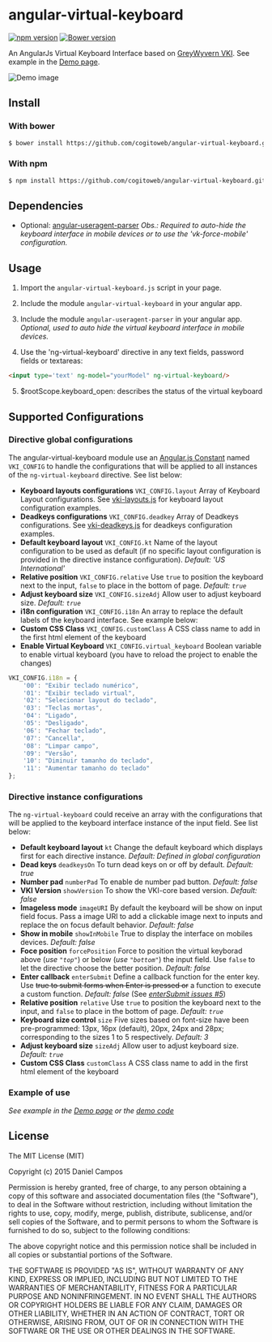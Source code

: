 angular-virtual-keyboard
========================
[![npm version](https://badge.fury.io/js/angular-virtual-keyboard.svg)](http://badge.fury.io/js/angular-virtual-keyboard)
[![Bower version](https://badge.fury.io/bo/angular-virtual-keyboard.svg)](http://badge.fury.io/bo/angular-virtual-keyboard)

An AngularJs Virtual Keyboard Interface based on [GreyWyvern VKI](http://www.greywyvern.com/code/javascript/keyboard). See example in the [Demo page](http://the-darc.github.io/angular-virtual-keyboard).

![Demo image](http://the-darc.github.io/angular-virtual-keyboard/images/demo.png)

## Install

### With bower

```sh
$ bower install https://github.com/cogitoweb/angular-virtual-keyboard.git --save
```

### With npm

```sh
$ npm install https://github.com/cogitoweb/angular-virtual-keyboard.git --save
```

## Dependencies

- Optional: [angular-useragent-parser](https://github.com/the-darc/angular-useragent-parser)
_Obs.: Required to auto-hide the keyboard interface in mobile devices or to use the 'vk-force-mobile' configuration._

## Usage

1. Import the ```angular-virtual-keyboard.js``` script in your page.

2. Include the module ```angular-virtual-keyboard``` in your angular app.

3. Include the module ```angular-useragent-parser``` in your angular app. _Optional, used to auto hide the virtual keyboard interface in mobile devices._

4. Use the 'ng-virtual-keyboard' directive in any text fields, password fields or textareas:

```html
<input type='text' ng-model="yourModel" ng-virtual-keyboard/>
```

 5. $rootScope.keyboard_open: describes the status of the virtual keyboard

## Supported Configurations

### Directive global configurations

The angular-virtual-keyboard module use an [Angular.js Constant](https://docs.angularjs.org/api/auto/service/$provide#constant) named ``VKI_CONFIG`` to handle the configurations that will be applied to all instances of the ``ng-virtual-keyboard`` directive. See list below:

 - __Keyboard layouts configurations__ ``VKI_CONFIG.layout`` Array of Keyboard Layout configurations. See [vki-layouts.js](https://github.com/the-darc/angular-virtual-keyboard/blob/master/src/vki-layouts.js) for keyboard layout configuration examples.
 - __Deadkeys configurations__ ``VKI_CONFIG.deadkey`` Array of Deadkeys configurations. See [vki-deadkeys.js](https://github.com/the-darc/angular-virtual-keyboard/blob/master/src/vki-deadkeys.js) for deadkeys configuration examples.
 - __Default keyboard layout__ ``VKI_CONFIG.kt`` Name of the layout configuration to be used as default (if no specific layout configuration is provided in the directive instance configuration). _Default: 'US International'_
 - __Relative position__ ``VKI_CONFIG.relative`` Use ``true`` to position the keyboard next to the input, ``false`` to place in the bottom of page. _Default: ``true``_
 - __Adjust keyboard size__ ``VKI_CONFIG.sizeAdj`` Allow user to adjust keyboard size. _Default: ``true``_
 - __i18n configuration__ ``VKI_CONFIG.i18n`` An array to replace the default labels of the keyboard interface. See example below:
 - __Custom CSS Class__ ``VKI_CONFIG.customClass`` A CSS class name to add in the first html element of the keyboard
 - __Enable Virtual Keyboard__ ``VKI_CONFIG.virtual_keyboard`` Boolean variable to enable virtual keyboard (you have to reload the project to enable the changes)
```javascript
VKI_CONFIG.i18n = {
	'00': "Exibir teclado numérico",
	'01': "Exibir teclado virtual",
	'02': "Selecionar layout do teclado",
	'03': "Teclas mortas",
	'04': "Ligado",
	'05': "Desligado",
	'06': "Fechar teclado",
	'07': "Cancella",
	'08': "Limpar campo",
	'09': "Versão",
	'10': "Diminuir tamanho do teclado",
	'11': "Aumentar tamanho do teclado"
};
```

### Directive instance configurations

The ``ng-virtual-keyboard`` could receive an array with the configurations that will be applied to the keyboard interface instance of the input field. See list below:

 - __Default keyboard layout__ ``kt`` Change the default keyboard which displays first for each directive instance. _Default: Defined in global configuration_
 - __Dead keys__ ``deadkeysOn`` To turn dead keys on or off by default. _Default: true_
 - __Number pad__ ``numberPad`` To enable de number pad button. _Default: false_
 - __VKI Version__ ``showVersion`` To show the VKI-core based version. _Default: false_
 - __Imageless mode__ ``imageURI`` By default the keyboard will be show on input field focus. Pass a image URI to add a clickable image next to inputs and replace the on focus default behavior. _Default: false_
 - __Show in mobile__ ``showInMobile`` True to display the interface on mobiles devices. _Default: false_
 - __Foce position__ ``forcePosition`` Force to position the virtual keyborad above (_use ``"top"``_) or below (_use ``"bottom"``_) the input field. Use ``false`` to let the directive choose the better position. _Default: false_
 - __Enter callback__ ``enterSubmit`` Define a callback function for the enter key. Use ~~true to submit forms when Enter is pressed or~~ a function to execute a custom function. _Default: false_ (See _[enterSubmit issues #5](https://github.com/the-darc/angular-virtual-keyboard/issues/5)_)
 - __Relative position__ ``relative`` Use ``true`` to position the keyboard next to the input, and ``false`` to place in the bottom of page. _Default: ``true``_
 - __Keyboard size control__ ``size`` Five sizes based on font-size have been pre-programmed: 13px, 16px (default), 20px, 24px and 28px; corresponding to the sizes 1 to 5 respectively. _Default: 3_
 - __Adjust keyboard size__ ``sizeAdj`` Allow user to adjust keyboard size. _Default: ``true``_
 - __Custom CSS Class__ ``customClass`` A CSS class name to add in the first html element of the keyboard

### Example of use

_See example in the [Demo page](http://the-darc.github.io/angular-virtual-keyboard) or the [demo code](https://github.com/the-darc/angular-virtual-keyboard/blob/master/demo/index.html)_

## License

The MIT License (MIT)

Copyright (c) 2015 Daniel Campos

Permission is hereby granted, free of charge, to any person obtaining a copy
of this software and associated documentation files (the "Software"), to deal
in the Software without restriction, including without limitation the rights
to use, copy, modify, merge, publish, distribute, sublicense, and/or sell
copies of the Software, and to permit persons to whom the Software is
furnished to do so, subject to the following conditions:

The above copyright notice and this permission notice shall be included in all
copies or substantial portions of the Software.

THE SOFTWARE IS PROVIDED "AS IS", WITHOUT WARRANTY OF ANY KIND, EXPRESS OR
IMPLIED, INCLUDING BUT NOT LIMITED TO THE WARRANTIES OF MERCHANTABILITY,
FITNESS FOR A PARTICULAR PURPOSE AND NONINFRINGEMENT. IN NO EVENT SHALL THE
AUTHORS OR COPYRIGHT HOLDERS BE LIABLE FOR ANY CLAIM, DAMAGES OR OTHER
LIABILITY, WHETHER IN AN ACTION OF CONTRACT, TORT OR OTHERWISE, ARISING FROM,
OUT OF OR IN CONNECTION WITH THE SOFTWARE OR THE USE OR OTHER DEALINGS IN THE
SOFTWARE.
